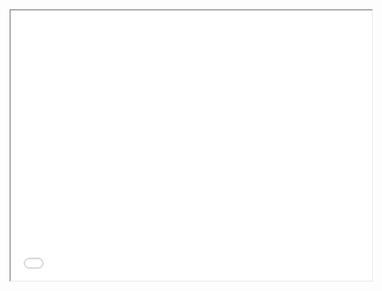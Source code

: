 <!DOCTYPE html>
<html>
<head>
</head>
<body>
  <iframe src="report.pdf" width="640" height="480"></iframe>
</body>
</html>
